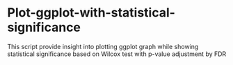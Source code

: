 # Plot-ggplot-with-statistical-significance
This script provide insight into plotting ggplot graph while showing statistical significance based on Wilcox test with p-value adjustment by FDR
